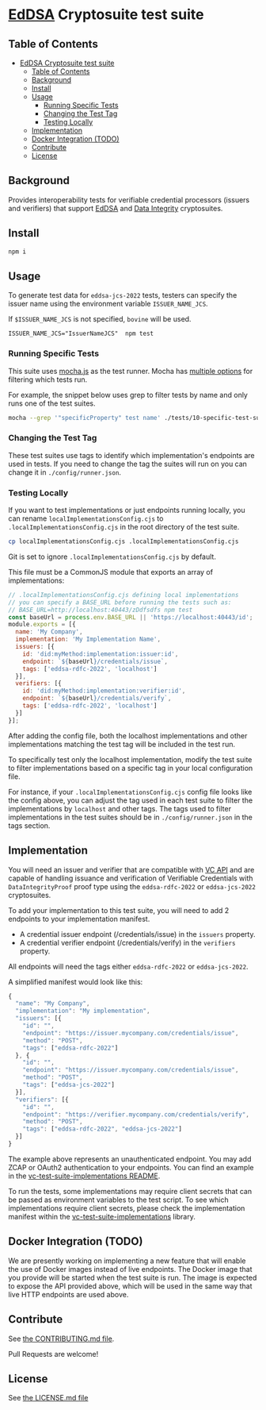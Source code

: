 # [EdDSA](https://www.w3.org/TR/vc-di-eddsa/) Cryptosuite test suite

## Table of Contents

- [EdDSA Cryptosuite test suite](#eddsa-cryptosuite-test-suite)
  - [Table of Contents](#table-of-contents)
  - [Background](#background)
  - [Install](#install)
  - [Usage](#usage)
    - [Running Specific Tests](#Running-Specific-Tests)
    - [Changing the Test Tag](#Changing-the-test-tag)
    - [Testing Locally](#testing-locally)
  - [Implementation](#implementation)
  - [Docker Integration (TODO)](#docker-integration-todo)
  - [Contribute](#contribute)
  - [License](#license)

## Background
Provides interoperability tests for verifiable credential processors
(issuers and verifiers) that support [EdDSA](https://www.w3.org/TR/vc-di-eddsa/)
and [Data Integrity](https://www.w3.org/TR/vc-data-integrity/) cryptosuites.

## Install

```js
npm i
```

## Usage

To generate test data for `eddsa-jcs-2022` tests, testers can specify the
issuer name using the environment variable `ISSUER_NAME_JCS`.

If `$ISSUER_NAME_JCS` is not specified, `bovine` will be used.
```
ISSUER_NAME_JCS="IssuerNameJCS"  npm test
```

### Running Specific Tests
This suite uses [mocha.js](https://mochajs.org) as the test runner.
Mocha has [multiple options](https://mochajs.org/#command-line-usage) for filtering which tests run.

For example, the snippet below uses grep to filter tests by name and only runs one of the test suites.
```bash
mocha --grep '"specificProperty" test name' ./tests/10-specific-test-suite.js
```

### Changing the Test Tag
These test suites use tags to identify which implementation's endpoints are used in tests.
If you need to change the tag the suites will run on you can change it in `./config/runner.json`.

### Testing Locally

If you want to test implementations or just endpoints running locally, you can
rename `localImplementationsConfig.cjs` to `.localImplementationsConfig.cjs`
in the root directory of the test suite.

```bash
cp localImplementationsConfig.cjs .localImplementationsConfig.cjs
```

Git is set to ignore `.localImplementationsConfig.cjs` by default.

This file must be a CommonJS module that exports an array of implementations:

```js
// .localImplementationsConfig.cjs defining local implementations
// you can specify a BASE_URL before running the tests such as:
// BASE_URL=http://localhost:40443/zDdfsdfs npm test
const baseUrl = process.env.BASE_URL || 'https://localhost:40443/id';
module.exports = [{
  name: 'My Company',
  implementation: 'My Implementation Name',
  issuers: [{
    id: 'did:myMethod:implementation:issuer:id',
    endpoint: `${baseUrl}/credentials/issue`,
    tags: ['eddsa-rdfc-2022', 'localhost']
  }],
  verifiers: [{
    id: 'did:myMethod:implementation:verifier:id',
    endpoint: `${baseUrl}/credentials/verify`,
    tags: ['eddsa-rdfc-2022', 'localhost']
  }]
}];
```

After adding the config file, both the localhost implementations and other
implementations matching the test tag will be included in the test run.

To specifically test only the localhost implementation, modify the test suite to
filter implementations based on a specific tag in your local configuration file.

For instance, if your `.localImplementationsConfig.cjs` config file looks like
the config above, you can adjust the tag used in each test suite
to filter the implementations by `localhost` and other tags. The tags used to filter
implementations in the test suites should be in `./config/runner.json` in the tags section.

## Implementation

You will need an issuer and verifier that are compatible with [VC API](https://w3c-ccg.github.io/vc-api/)
and are capable of handling issuance and verification of Verifiable Credentials
with `DataIntegrityProof` proof type using the `eddsa-rdfc-2022` or `eddsa-jcs-2022` cryptosuites.

To add your implementation to this test suite, you will need to add 2 endpoints
to your implementation manifest.
- A credential issuer endpoint (/credentials/issue) in the `issuers` property.
- A credential verifier endpoint (/credentials/verify) in the `verifiers`
  property.

All endpoints will need the tags either `eddsa-rdfc-2022` or `eddsa-jcs-2022`.

A simplified manifest would look like this:

```js
{
  "name": "My Company",
  "implementation": "My implementation",
  "issuers": [{
    "id": "",
    "endpoint": "https://issuer.mycompany.com/credentials/issue",
    "method": "POST",
    "tags": ["eddsa-rdfc-2022"]
  }, {
    "id": "",
    "endpoint": "https://issuer.mycompany.com/credentials/issue",
    "method": "POST",
    "tags": ["eddsa-jcs-2022"]
  }],
  "verifiers": [{
    "id": "",
    "endpoint": "https://verifier.mycompany.com/credentials/verify",
    "method": "POST",
    "tags": ["eddsa-rdfc-2022", "eddsa-jcs-2022"]
  }]
}
```

The example above represents an unauthenticated endpoint. You may add ZCAP or
OAuth2 authentication to your endpoints. You can find an example in the
[vc-test-suite-implementations README](https://github.com/w3c/vc-test-suite-implementations#adding-a-new-implementation).

To run the tests, some implementations may require client secrets that can be
passed as environment variables to the test script. To see which implementations require client
secrets, please check the implementation manifest within the
[vc-test-suite-implementations](https://github.com/w3c/vc-test-suite-implementations/tree/main/implementations) library.

## Docker Integration (TODO)

We are presently working on implementing a new feature that will enable the
use of Docker images instead of live endpoints. The Docker image that
you provide will be started when the test suite is run. The image is expected
to expose the API provided above, which will be used in the same way that
live HTTP endpoints are used above.

## Contribute

See [the CONTRIBUTING.md file](CONTRIBUTING.md).

Pull Requests are welcome!

## License

See [the LICENSE.md file](LICENSE.md)
